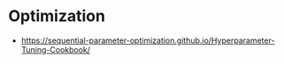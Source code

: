 # Optimization

* <https://sequential-parameter-optimization.github.io/Hyperparameter-Tuning-Cookbook/>
